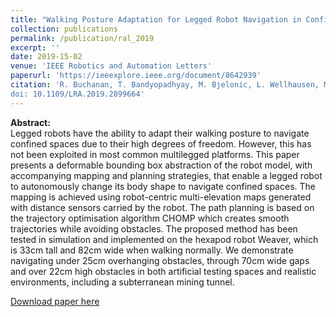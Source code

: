 ```yaml
---
title: "Walking Posture Adaptation for Legged Robot Navigation in Confined Spaces"
collection: publications
permalink: /publication/ral_2019
excerpt: ''
date: 2019-15-02
venue: 'IEEE Robotics and Automation Letters'
paperurl: 'https://ieeexplore.ieee.org/document/8642939'
citation: 'R. Buchanan, T. Bandyopadhyay, M. Bjelonic, L. Wellhausen, M. Hutter and N. Kottege, "Walking Posture Adaptation for Legged Robot Navigation in Confined Spaces," in IEEE Robotics and Automation Letters.
doi: 10.1109/LRA.2019.2899664'
---
```


**Abstract:**<br>
Legged robots have the ability to adapt their walking posture to navigate confined spaces due to their high degrees of freedom. However, this has not been exploited in most common multilegged platforms. This paper presents a deformable bounding box abstraction of the robot model, with accompanying mapping and planning strategies, that enable a legged robot to autonomously change its body shape to navigate confined spaces. The mapping is achieved using robot-centric multi-elevation maps generated with distance sensors carried by the robot. The path planning is based on the trajectory optimisation algorithm CHOMP which creates smooth trajectories while avoiding obstacles. The proposed method has been tested in simulation and implemented on the hexapod robot Weaver, which is 33cm tall and 82cm wide when walking normally. We demonstrate navigating under 25cm overhanging obstacles, through 70cm wide gaps and over 22cm high obstacles in both artificial testing spaces and realistic environments, including a subterranean mining tunnel.

[Download paper here](http://academicpages.github.io/files/2019_ral_buchanan.pdf)